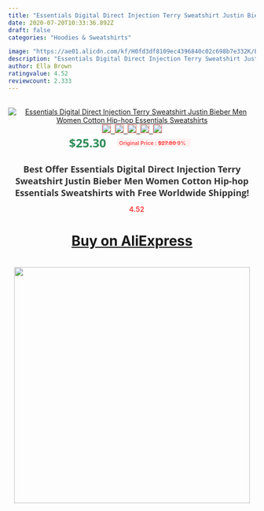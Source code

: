 ```yaml
---
title: "Essentials Digital Direct Injection Terry Sweatshirt Justin Bieber Men Women Cotton Hip-hop Essentials Sweatshirts"
date: 2020-07-20T10:33:36.892Z
draft: false
categories: "Hoodies & Sweatshirts"

image: "https://ae01.alicdn.com/kf/H0fd3df8109ec4396840c02c698b7e332K/Essentials-Digital-Direct-Injection-Terry-Sweatshirt-Justin-Bieber-Men-Women-Cotton-Hip-hop-Essentials-Sweatshirts.jpg"
description: "Essentials Digital Direct Injection Terry Sweatshirt Justin Bieber Men Women Cotton Hip-hop Essentials Sweatshirts"
author: Ella Brown
ratingvalue: 4.52
reviewcount: 2.333
---
```

<br>
<div style="text-align: center;">
<a href="https://s.click.aliexpress.com/e/_AY1RLB" target="_blank" rel="nofollow noopener noreferrer"><img alt="Essentials Digital Direct Injection Terry Sweatshirt Justin Bieber Men Women Cotton Hip-hop Essentials Sweatshirts" class="magnifier-image" src="https://ae01.alicdn.com/kf/H0fd3df8109ec4396840c02c698b7e332K/Essentials-Digital-Direct-Injection-Terry-Sweatshirt-Justin-Bieber-Men-Women-Cotton-Hip-hop-Essentials-Sweatshirts.jpg_640x640.jpg">
<br>
<img style="border:1px solid salmon" src="https://ae01.alicdn.com/kf/H0fd3df8109ec4396840c02c698b7e332K/Essentials-Digital-Direct-Injection-Terry-Sweatshirt-Justin-Bieber-Men-Women-Cotton-Hip-hop-Essentials-Sweatshirts.jpg_120x120.jpg">&nbsp;&nbsp;<img style="border:1px solid salmon" src="https://ae01.alicdn.com/kf/Hc5678a1113b54a9ba6c6521c10d17ea13/Essentials-Digital-Direct-Injection-Terry-Sweatshirt-Justin-Bieber-Men-Women-Cotton-Hip-hop-Essentials-Sweatshirts.jpg_120x120.jpg">&nbsp;&nbsp;<img style="border:1px solid salmon" src="https://ae01.alicdn.com/kf/H63f8ab4fde5b400da45df92e15eddb13e/Essentials-Digital-Direct-Injection-Terry-Sweatshirt-Justin-Bieber-Men-Women-Cotton-Hip-hop-Essentials-Sweatshirts.jpg_120x120.jpg">&nbsp;&nbsp;<img style="border:1px solid salmon" src="https://ae01.alicdn.com/kf/Ha9aca1e302d244d2bdb1092f41c45bdf4/Essentials-Digital-Direct-Injection-Terry-Sweatshirt-Justin-Bieber-Men-Women-Cotton-Hip-hop-Essentials-Sweatshirts.jpg_120x120.jpg">&nbsp;&nbsp;<img style="border:1px solid salmon" src="https://ae01.alicdn.com/kf/H9b2241793a7349b88686f395e2172d884/Essentials-Digital-Direct-Injection-Terry-Sweatshirt-Justin-Bieber-Men-Women-Cotton-Hip-hop-Essentials-Sweatshirts.jpg_120x120.jpg"></a></div><br0>
<div style="text-align: center;"><span style="background-color: white; border: 0px; box-sizing: border-box; color: seagreen; display: inline-block; font-family: &quot;open sans&quot; , &quot;arial&quot; , &quot;helvetica&quot; , sans-serif , &quot;heiti&quot;; font-size: 24px; font-stretch: inherit; font-weight: 700; line-height: inherit; margin: 0px 10px 0px 0px; padding: 0px; vertical-align: middle;">$25.30 </span>
<span style="background: rgb(255 , 241 , 241); border-radius: 3px; border: 0px; box-sizing: border-box; color: #ff4747; display: inline-block; font-family: inherit; font-size: 12px; font-stretch: inherit; font-style: inherit; font-variant: inherit; font-weight: 600; line-height: inherit; margin: 0px; padding: 2px 5px; transform: scale(0.9); vertical-align: middle;">Original Price : <b style="text-decoration: line-through;">$27.80 </b> 9%&nbsp;&nbsp;</span></div>
<h1 style="color: #333333; display: inline-block; font-family: &quot;open sans&quot; , &quot;arial&quot; , &quot;helvetica&quot; , sans-serif , &quot;heiti&quot;; font-size: 18px; font-stretch: inherit; font-weight: 700; text-align: center;">Best Offer Essentials Digital Direct Injection Terry Sweatshirt Justin Bieber Men Women Cotton Hip-hop Essentials Sweatshirts with Free Worldwide Shipping!</h1>
<div style="color: #ff4747; text-align: center;">
<img src="https://4.bp.blogspot.com/-M0ZcTcb-5uY/XleCXlxnR4I/AAAAAAAAAEc/OrjgMkXV1oMQFaCRZj5HQwOCBcu3w1FegCPcBGAYYCw/s1600/star.png" style="height: 15px;">&nbsp;<b>4.52</b></div>
<div class="button_cont" align="center"><a class="buynow_a" href="https://s.click.aliexpress.com/e/_AY1RLB" target="_blank" rel="nofollow noopener noreferrer"><H1>Buy on AliExpress</H1></a></div><br>
<div class="separator" style="clear: both; text-align: center;">
<img src="https://lh3.googleusercontent.com/-pTy5HemUv9M/XlePHvY0dAI/AAAAAAAAAE4/0nX5iRUoIWY8eMW9Dpxeirr157OZliDIgCLcBGAsYHQ/s1600/badge.gif" width="480">
</div>
